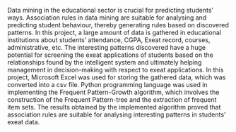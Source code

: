 Data mining in the educational sector is crucial for predicting students’ ways. Association rules in data mining are suitable for analysing and predicting student behaviour, thereby generating rules based on discovered patterns.
In this project, a large amount of data is gathered in educational institutions about students’ attendance, CGPA, Exeat record, courses, administrative, etc.
The interesting patterns discovered have a huge potential for screening the exeat applications of students based on the relationships found by the intelligent system and ultimately helping management in decision-making with respect to exeat applications.
In this project, Microsoft Excel was used for storing the gathered data, which was converted into a csv file.
Python programming language was used in implementing the Frequent Pattern-Growth algorithm, which involves the construction of the Frequent Pattern-tree and the extraction of frequent item sets.
The results obtained by the implemented algorithm proved that association rules are suitable for analysing interesting patterns in students' exeat data.

